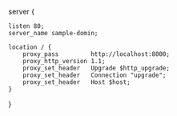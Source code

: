 server  {

    listen 80;
    server_name sample-domin;

    location / {
        proxy_pass         http://localhost:8000;
        proxy_http_version 1.1;
        proxy_set_header   Upgrade $http_upgrade;
        proxy_set_header   Connection "upgrade";
        proxy_set_header   Host $host;
    }
    
}
